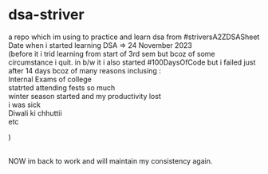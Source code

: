 # dsa-striver
a repo which im using to practice and learn dsa from #striversA2ZDSASheet <br>
Date when i started learning DSA => 24 November 2023 <br> (before it i trid learning from start of 3rd sem but bcoz of some circumstance i quit. in b/w it i also started #100DaysOfCode but i failed just after 14 days bcoz of many reasons inclusing : <br> Internal Exams of college <br> statrted attending fests so much <br> winter season started and my productivity lost <br> i was sick <br> Diwali ki chhuttii <br> etc <br>

 )

 <br> 
NOW im back to work and will maintain my consistency again. <br> 

